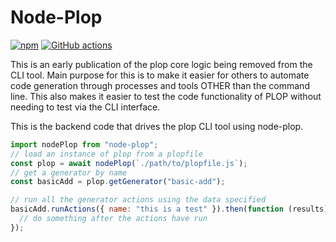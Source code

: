 # Node-Plop

[![npm](https://img.shields.io/npm/v/node-plop.svg)](https://www.npmjs.com/package/node-plop)
[![GitHub actions](https://img.shields.io/github/workflow/status/plopjs/node-plop/test)](https://github.com/plopjs/node-plop/actions/workflows/test.yml)

This is an early publication of the plop core logic being removed from the CLI tool. Main purpose for this is to make it easier for others to automate code generation through processes and tools OTHER than the command line. This also makes it easier to test the code functionality of PLOP without needing to test via the CLI interface.

This is the backend code that drives the plop CLI tool using node-plop.

```javascript
import nodePlop from "node-plop";
// load an instance of plop from a plopfile
const plop = await nodePlop(`./path/to/plopfile.js`);
// get a generator by name
const basicAdd = plop.getGenerator("basic-add");

// run all the generator actions using the data specified
basicAdd.runActions({ name: "this is a test" }).then(function (results) {
  // do something after the actions have run
});
```
